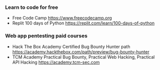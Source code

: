 ### Learn to code for free
- Free Code Camp https://www.freecodecamp.org
- Replit 100 days of Python https://replit.com/learn/100-days-of-python

### Web app pentesting paid courses
- Hack The Box Academy Certified Bug Bounty Hunter path https://academy.hackthebox.com/path/preview/bug-bounty-hunter
- TCM Academy Practical Bug Bounty, Practical Web Hacking, Practical API Hacking https://academy.tcm-sec.com
